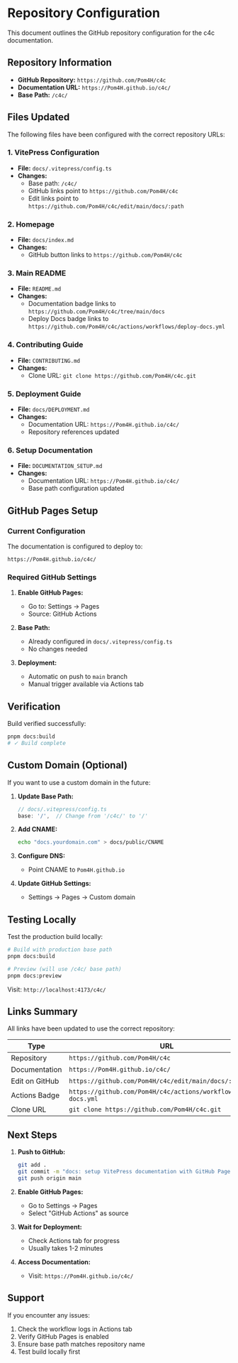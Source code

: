 # Repository Configuration

This document outlines the GitHub repository configuration for the c4c documentation.

## Repository Information

- **GitHub Repository:** `https://github.com/Pom4H/c4c`
- **Documentation URL:** `https://Pom4H.github.io/c4c/`
- **Base Path:** `/c4c/`

## Files Updated

The following files have been configured with the correct repository URLs:

### 1. VitePress Configuration
- **File:** `docs/.vitepress/config.ts`
- **Changes:**
  - Base path: `/c4c/`
  - GitHub links point to `https://github.com/Pom4H/c4c`
  - Edit links point to `https://github.com/Pom4H/c4c/edit/main/docs/:path`

### 2. Homepage
- **File:** `docs/index.md`
- **Changes:**
  - GitHub button links to `https://github.com/Pom4H/c4c`

### 3. Main README
- **File:** `README.md`
- **Changes:**
  - Documentation badge links to `https://github.com/Pom4H/c4c/tree/main/docs`
  - Deploy Docs badge links to `https://github.com/Pom4H/c4c/actions/workflows/deploy-docs.yml`

### 4. Contributing Guide
- **File:** `CONTRIBUTING.md`
- **Changes:**
  - Clone URL: `git clone https://github.com/Pom4H/c4c.git`

### 5. Deployment Guide
- **File:** `docs/DEPLOYMENT.md`
- **Changes:**
  - Documentation URL: `https://Pom4H.github.io/c4c/`
  - Repository references updated

### 6. Setup Documentation
- **File:** `DOCUMENTATION_SETUP.md`
- **Changes:**
  - Documentation URL: `https://Pom4H.github.io/c4c/`
  - Base path configuration updated

## GitHub Pages Setup

### Current Configuration

The documentation is configured to deploy to:
```
https://Pom4H.github.io/c4c/
```

### Required GitHub Settings

1. **Enable GitHub Pages:**
   - Go to: Settings → Pages
   - Source: GitHub Actions

2. **Base Path:**
   - Already configured in `docs/.vitepress/config.ts`
   - No changes needed

3. **Deployment:**
   - Automatic on push to `main` branch
   - Manual trigger available via Actions tab

## Verification

Build verified successfully:
```bash
pnpm docs:build
# ✓ Build complete
```

## Custom Domain (Optional)

If you want to use a custom domain in the future:

1. **Update Base Path:**
   ```typescript
   // docs/.vitepress/config.ts
   base: '/',  // Change from '/c4c/' to '/'
   ```

2. **Add CNAME:**
   ```bash
   echo "docs.yourdomain.com" > docs/public/CNAME
   ```

3. **Configure DNS:**
   - Point CNAME to `Pom4H.github.io`

4. **Update GitHub Settings:**
   - Settings → Pages → Custom domain

## Testing Locally

Test the production build locally:

```bash
# Build with production base path
pnpm docs:build

# Preview (will use /c4c/ base path)
pnpm docs:preview
```

Visit: `http://localhost:4173/c4c/`

## Links Summary

All links have been updated to use the correct repository:

| Type | URL |
|------|-----|
| Repository | `https://github.com/Pom4H/c4c` |
| Documentation | `https://Pom4H.github.io/c4c/` |
| Edit on GitHub | `https://github.com/Pom4H/c4c/edit/main/docs/:path` |
| Actions Badge | `https://github.com/Pom4H/c4c/actions/workflows/deploy-docs.yml` |
| Clone URL | `git clone https://github.com/Pom4H/c4c.git` |

## Next Steps

1. **Push to GitHub:**
   ```bash
   git add .
   git commit -m "docs: setup VitePress documentation with GitHub Pages"
   git push origin main
   ```

2. **Enable GitHub Pages:**
   - Go to Settings → Pages
   - Select "GitHub Actions" as source

3. **Wait for Deployment:**
   - Check Actions tab for progress
   - Usually takes 1-2 minutes

4. **Access Documentation:**
   - Visit: `https://Pom4H.github.io/c4c/`

## Support

If you encounter any issues:
1. Check the workflow logs in Actions tab
2. Verify GitHub Pages is enabled
3. Ensure base path matches repository name
4. Test build locally first
